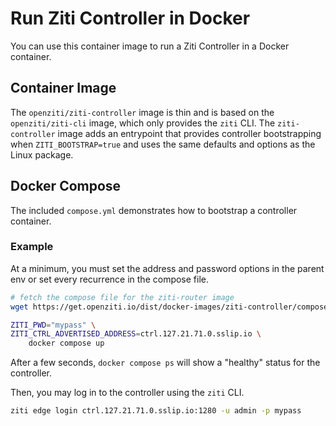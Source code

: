 
# Run Ziti Controller in Docker

You can use this container image to run a Ziti Controller in a Docker container.

## Container Image

The `openziti/ziti-controller` image is thin and is based on the `openziti/ziti-cli` image, which only provides the
`ziti` CLI. The `ziti-controller` image adds an entrypoint that provides controller bootstrapping when
`ZITI_BOOTSTRAP=true` and uses the same defaults and options as the Linux package.

## Docker Compose

The included `compose.yml` demonstrates how to bootstrap a controller container.

### Example

At a minimum, you must set the address and password options in the parent env or set every recurrence in the compose file.

```bash
# fetch the compose file for the ziti-router image
wget https://get.openziti.io/dist/docker-images/ziti-controller/compose.yml

ZITI_PWD="mypass" \
ZITI_CTRL_ADVERTISED_ADDRESS=ctrl.127.21.71.0.sslip.io \
    docker compose up
```

After a few seconds, `docker compose ps` will show a "healthy" status for the controller.

Then, you may log in to the controller using the `ziti` CLI.

```bash
ziti edge login ctrl.127.21.71.0.sslip.io:1280 -u admin -p mypass
```
